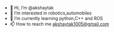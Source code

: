 - 👋 Hi, I’m @akshaytak
- 👀 I’m interested in robotics,automobiles
- 🌱 I’m currently learning python,C++ and ROS
- 📫 How to reach me akshaytak1005@gmail.com

<!---
akshaytak/akshaytak is a ✨ special ✨ repository because its `README.md` (this file) appears on your GitHub profile.
You can click the Preview link to take a look at your changes.
--->
